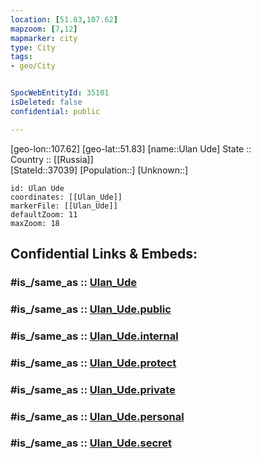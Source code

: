 ```yaml
---
location: [51.83,107.62] 
mapzoom: [7,12] 
mapmarker: city 
type: City
tags:
- geo/City


SpocWebEntityId: 35101
isDeleted: false
confidential: public

---
```

[geo-lon::107.62] 
[geo-lat::51.83] 
[name::Ulan Ude] 
State ::  
Country :: [[Russia]]  
[StateId::37039] 
[Population::] 
[Unknown::] 


```leaflet
id: Ulan Ude
coordinates: [[Ulan_Ude]] 
markerFile: [[Ulan_Ude]] 
defaultZoom: 11 
maxZoom: 18
```


## Confidential Links & Embeds: 

### #is_/same_as :: [Ulan_Ude](/_Standards/Earth/Continent/Asia/Asia~North/Asia~NorthEast/Buryatia~Republic/City/Ulan_Ude.md) 

### #is_/same_as :: [Ulan_Ude.public](/_public/Earth/Continent/Asia/Asia~North/Asia~NorthEast/Buryatia~Republic/City/Ulan_Ude.public.md) 

### #is_/same_as :: [Ulan_Ude.internal](/_internal/Earth/Continent/Asia/Asia~North/Asia~NorthEast/Buryatia~Republic/City/Ulan_Ude.internal.md) 

### #is_/same_as :: [Ulan_Ude.protect](/_protect/Earth/Continent/Asia/Asia~North/Asia~NorthEast/Buryatia~Republic/City/Ulan_Ude.protect.md) 

### #is_/same_as :: [Ulan_Ude.private](/_private/Earth/Continent/Asia/Asia~North/Asia~NorthEast/Buryatia~Republic/City/Ulan_Ude.private.md) 

### #is_/same_as :: [Ulan_Ude.personal](/_personal/Earth/Continent/Asia/Asia~North/Asia~NorthEast/Buryatia~Republic/City/Ulan_Ude.personal.md) 

### #is_/same_as :: [Ulan_Ude.secret](/_secret/Earth/Continent/Asia/Asia~North/Asia~NorthEast/Buryatia~Republic/City/Ulan_Ude.secret.md)

